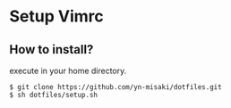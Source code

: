 # Setup Vimrc

## How to install?

execute in your home directory.

```
$ git clone https://github.com/yn-misaki/dotfiles.git
$ sh dotfiles/setup.sh
```
